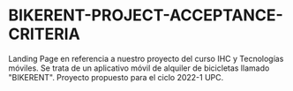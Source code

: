 # BIKERENT-PROJECT-ACCEPTANCE-CRITERIA
Landing Page en referencia a nuestro proyecto del curso IHC y Tecnologías móviles. Se trata de un aplicativo móvil de alquiler de bicicletas llamado "BIKERENT".
Proyecto propuesto para el ciclo 2022-1 UPC.
